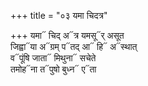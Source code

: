 +++
title = "०३ यमा चिदत्र"

+++
यमा᳓ चिद् अ᳓त्र यमसू᳓र् असूत  
जिह्वा᳓या अ᳓ग्रम् प᳓तद् आ᳓ हि᳓ अ᳓स्थात्  
व᳓पूंषि जाता᳓ मिथुना᳓ सचेते  
तमोह᳓ना त᳓पुषो बुध्न᳓ ए᳓ता